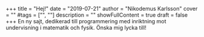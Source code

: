 +++
title = "Hej!"
date = "2019-07-21"
author = "Nikodemus Karlsson"
cover = ""
#tags = ["", ""]
description = ""
showFullContent = true
draft = false
+++
En ny sajt, dedikerad till programmering med inriktning mot undervisning i
matematik och fysik. Önska mig lycka till!
